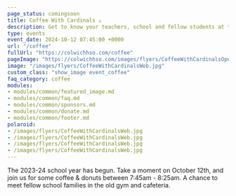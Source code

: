 ```yaml
---
page_status: comingsoon
title: Coffee With Cardinals ☕ 
description: Get to know your teachers, school and fellow students at the beginning of the school year.
type: events
event_date: 2024-10-12 07:45:00 +0000
url: "/coffee"
fullUrl: "https://colwichhso.com/coffee"
pageImage: "https://colwichhso.com/images/flyers/CoffeeWithCardinalsOpenGraph.jpg"
image: "/images/flyers/CoffeeWithCardinalsWeb.jpg"
custom_class: "show_image event_coffee"
faq_category: coffee
modules:
- modules/common/featured_image.md
- modules/common/faq.md
- modules/common/sponsors.md
- modules/common/donate.md
- modules/common/footer.md
polaroid: 
- /images/flyers/CoffeeWithCardinalsWeb.jpg
- /images/flyers/CoffeeWithCardinalsWeb.jpg
- /images/flyers/CoffeeWithCardinalsWeb.jpg
- /images/flyers/CoffeeWithCardinalsWeb.jpg
---
```

The 2023-24 school year has begun. Take a moment on October 12th, and join us for some coffee & donuts between 7:45am - 8:25am. A chance to meet fellow school families in the old gym and cafeteria.